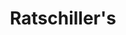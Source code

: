 ---
title: "Ratschiller's"
url: /muenchen/ratschillers-charles-de-gaulle-strasse/
shop: Bäckerei
---